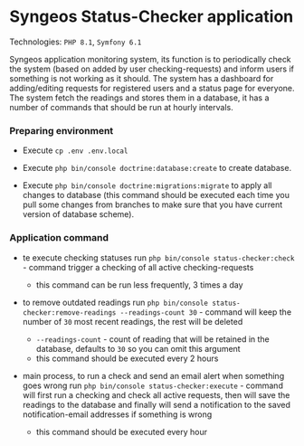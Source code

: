 # Syngeos Status-Checker application

Technologies: `PHP 8.1`, `Symfony 6.1`

Syngeos application monitoring system, its function is to periodically check the system (based on added by user checking-requests)
and inform users if something is not working as it should.
The system has a dashboard for adding/editing requests for registered users and a status page for everyone.
The system fetch the readings and stores them in a database, it has a number of commands that should be run at hourly intervals.


### Preparing environment

* Execute `cp .env .env.local`

* Execute `php bin/console doctrine:database:create` to create database.

* Execute `php bin/console doctrine:migrations:migrate` to
  apply all changes to database (this command should be executed each time you pull some changes from branches to make
  sure that you have current version of database scheme).

### Application command

* te execute checking statuses
  run `php bin/console status-checker:check` - command trigger a checking of all active checking-requests
    - this command can be run less frequently, 3 times a day


* to remove outdated readings
  run `php bin/console status-checker:remove-readings --readings-count 30` - command will keep the number of `30` most recent readings, the rest will be deleted
    - `--readings-count` - count of reading that will be retained in the database, defaults to `30` so you can omit this argument
    - this command should be executed every 2 hours


* main process, to run a check and send an email alert when something goes wrong
  run `php bin/console status-checker:execute` - command will first run a checking and check all active requests, 
  then will save the readings to the database and finally will send a notification to the saved notification-email addresses if something is wrong
    - this command should be executed every hour
